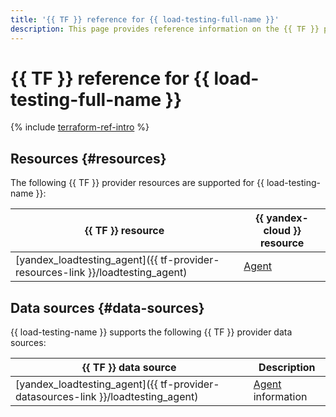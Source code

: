 ```yaml
---
title: '{{ TF }} reference for {{ load-testing-full-name }}'
description: This page provides reference information on the {{ TF }} provider resources and data sources supported for {{ load-testing-name }}.
---
```


# {{ TF }} reference for {{ load-testing-full-name }}

{% include [terraform-ref-intro](../_includes/terraform-ref-intro.md) %}

## Resources {#resources}

The following {{ TF }} provider resources are supported for {{ load-testing-name }}:

| **{{ TF }} resource** | **{{ yandex-cloud }} resource** |
| --- | --- |
| [yandex_loadtesting_agent]({{ tf-provider-resources-link }}/loadtesting_agent) | [Agent](./concepts/agent.md) |

## Data sources {#data-sources}

{{ load-testing-name }} supports the following {{ TF }} provider data sources:

| **{{ TF }} data source** | **Description** |
| --- | --- |
| [yandex_loadtesting_agent]({{ tf-provider-datasources-link }}/loadtesting_agent) | [Agent](./concepts/agent.md) information |